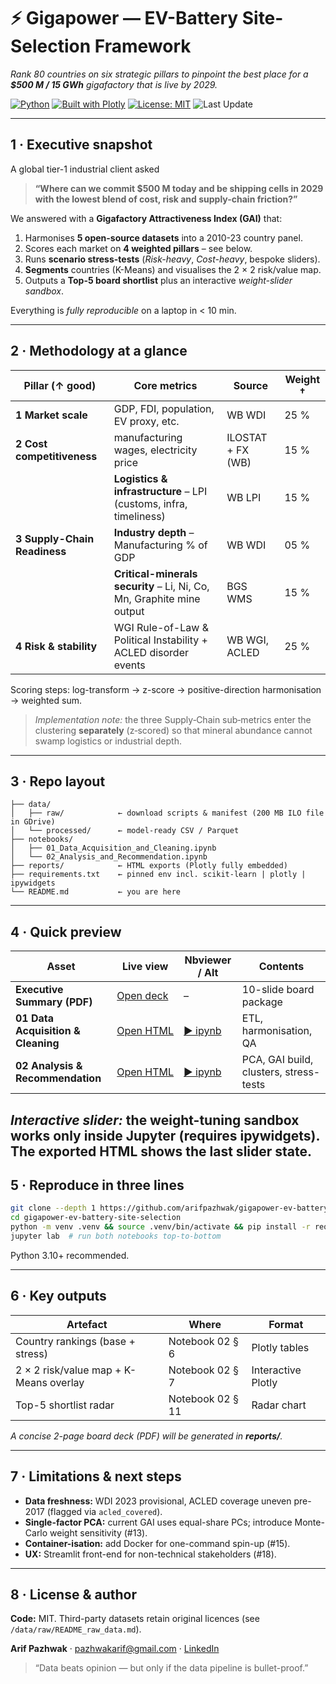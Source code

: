 # ⚡ Gigapower — EV-Battery Site-Selection Framework
*Rank 80 countries on six strategic pillars to pinpoint the best place for a **$500 M / 15 GWh** gigafactory that is live by 2029.*

[![Python](https://img.shields.io/badge/Python-3.10+-blue?logo=python)](https://www.python.org/)  [![Built with Plotly](https://img.shields.io/badge/Plotly-5.x-teal)](https://plotly.com/python/)  [![License: MIT](https://img.shields.io/badge/License-MIT-yellow.svg)](LICENSE)  ![Last Update](https://img.shields.io/github/last-commit/arifpazhwak/gigapower-ev-battery-site-selection)

---

## 1 · Executive snapshot
A global tier-1 industrial client asked  
> **“Where can we commit \$500 M today and be shipping cells in 2029 with the lowest blend of cost, risk and supply-chain friction?”**

We answered with a **Gigafactory Attractiveness Index (GAI)** that:

1. Harmonises **5 open-source datasets** into a 2010-23 country panel.  
2. Scores each market on **4 weighted pillars** – see below.  
3. Runs **scenario stress-tests** (*Risk-heavy*, *Cost-heavy*, bespoke sliders).  
4. **Segments** countries (K-Means) and visualises the 2 × 2 risk/value map.  
5. Outputs a **Top-5 board shortlist** plus an interactive *weight-slider sandbox*.

Everything is _fully reproducible_ on a laptop in < 10 min.

---

## 2 · Methodology at a glance

<table>
  <thead>
    <tr>
      <th>Pillar (↑ good)</th>
      <th>Core metrics</th>
      <th>Source</th>
      <th>Weight †</th>
    </tr>
  </thead>
  <tbody>
    <tr>
      <td><strong>1 Market scale</strong></td>
      <td>GDP, FDI, population, EV proxy, etc. </td>
      <td>WB WDI</td>
      <td>25&nbsp;%</td>
    </tr>
    <tr>
      <td><strong>2 Cost competitiveness</strong></td>
      <td>manufacturing wages, electricity price </td>
      <td>ILOSTAT + FX (WB)</td>
      <td>15&nbsp;%</td>
    </tr>
    <tr>
      <td rowspan="3"><strong>3 Supply-Chain Readiness</strong></td>
      <td><strong>Logistics &amp; infrastructure</strong> – LPI (customs, infra, timeliness)</td>
      <td>WB LPI</td>
      <td>15&nbsp;%</td>
    </tr>
    <tr>
      <td><strong>Industry depth</strong> – Manufacturing % of GDP</td>
      <td>WB WDI</td>
      <td>05&nbsp;%</td>
    </tr>
    <tr>
      <td><strong>Critical-minerals security</strong> – Li, Ni, Co, Mn, Graphite mine output</td>
      <td>BGS WMS</td>
      <td>15&nbsp;%</td>
    </tr>
    <tr>
      <td><strong>4 Risk &amp; stability</strong></td>
      <td>WGI Rule-of-Law &amp; Political Instability + ACLED disorder events</td>
      <td>WB WGI, ACLED</td>
      <td>25&nbsp;%</td>
    </tr>
  </tbody>
</table>

Scoring steps: log-transform → z-score → positive-direction harmonisation → weighted sum.
> *Implementation note:* the three Supply‑Chain sub‑metrics enter the clustering **separately** (z‑scored) so that mineral abundance cannot swamp logistics or industrial depth.
---

## 3 · Repo layout
```text
├── data/
│   ├── raw/            ← download scripts & manifest (200 MB ILO file in GDrive)
│   └── processed/      ← model-ready CSV / Parquet
├── notebooks/
│   ├── 01_Data_Acquisition_and_Cleaning.ipynb
│   └── 02_Analysis_and_Recommendation.ipynb
├── reports/            ← HTML exports (Plotly fully embedded)
├── requirements.txt    ← pinned env incl. scikit-learn | plotly | ipywidgets
└── README.md           ← you are here
```

---

## 4 · Quick preview

| Asset | Live view | Nbviewer / Alt | Contents |
|-------|-----------|----------------|----------|
| **Executive Summary (PDF)** | [Open&nbsp;deck](https://arifpazhwak.github.io/gigapower-ev-battery-site-selection/Executive_Summary_SlideDeck.pdf) | – | 10-slide board package |
| **01 Data Acquisition & Cleaning** | [Open&nbsp;HTML](https://arifpazhwak.github.io/gigapower-ev-battery-site-selection/01_Data_Acquisition_and_Cleaning.html) | [▶ ipynb](https://nbviewer.org/github/arifpazhwak/gigapower-ev-battery-site-selection/blob/207ed1b5a45b69f44aff08c0f91100973da0729b/notebooks/01_Data_Acquisition_and_Cleaning.ipynb) | ETL, harmonisation, QA |
| **02 Analysis & Recommendation** | [Open&nbsp;HTML](https://arifpazhwak.github.io/gigapower-ev-battery-site-selection/02_Analysis_and_Recommendation.html) | [▶ ipynb](https://nbviewer.org/github/arifpazhwak/gigapower-ev-battery-site-selection/blob/207ed1b5a45b69f44aff08c0f91100973da0729b/notebooks/02_Analysis_and_Recommendation.ipynb) | PCA, GAI build, clusters, stress-tests |

*Interactive slider:* the weight-tuning sandbox works only inside Jupyter (requires **ipywidgets**). The exported HTML shows the last slider state.
---

## 5 · Reproduce in three lines
```bash
git clone --depth 1 https://github.com/arifpazhwak/gigapower-ev-battery-site-selection.git
cd gigapower-ev-battery-site-selection
python -m venv .venv && source .venv/bin/activate && pip install -r requirements.txt
jupyter lab  # run both notebooks top-to-bottom
```
Python 3.10+ recommended.

---

## 6 · Key outputs

| Artefact | Where | Format |
|----------|-------|--------|
| Country rankings (base + stress)            | Notebook 02 § 6 | Plotly tables |
| 2 × 2 risk/value map + K-Means overlay      | Notebook 02 § 7 | Interactive Plotly |
| Top-5 shortlist radar                       | Notebook 02 § 11 | Radar chart |

*A concise 2-page board deck (PDF) will be generated in **reports/**.*

---

## 7 · Limitations & next steps
- **Data freshness:** WDI 2023 provisional, ACLED coverage uneven pre-2017 (flagged via `acled_covered`).  
- **Single-factor PCA:** current GAI uses equal-share PCs; introduce Monte-Carlo weight sensitivity (#13).  
- **Container-isation:** add Docker for one-command spin-up (#15).  
- **UX:** Streamlit front-end for non-technical stakeholders (#18).

---

## 8 · License & author
**Code:** MIT.  Third-party datasets retain original licences (see `/data/raw/README_raw_data.md`).  

**Arif Pazhwak** · pazhwakarif@gmail.com · [LinkedIn](https://www.linkedin.com/in/arifpazhwak/)

> “Data beats opinion — but only if the data pipeline is bullet-proof.”
